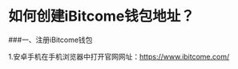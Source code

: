 如何创建iBitcome钱包地址？
=========================

###一、注册iBitcome钱包

1.安卓手机在手机浏览器中打开官网网址：https://www.ibitcome.com/



